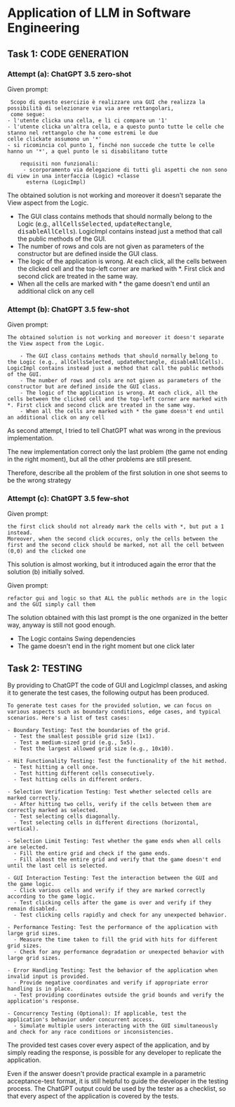 # Application of LLM in Software Engineering

## Task 1: CODE GENERATION

### Attempt (a): ChatGPT 3.5 zero-shot 

Given prompt:
```
 Scopo di questo esercizio è realizzare una GUI che realizza la possibilità di selezionare via via aree rettangolari, 
 come segue:
- l'utente clicka una cella, e lì ci compare un '1'
- l'utente clicka un'altra cella, e a questo punto tutte le celle che stanno nel rettangolo che ha come estremi le due 
celle clickate assumono un '*'
- si ricomincia col punto 1, finché non succede che tutte le celle hanno un '*', a quel punto le si disabilitano tutte

    requisiti non funzionali:
     - scorporamento via delegazione di tutti gli aspetti che non sono di view in una interfaccia (Logic) +classe
      esterna (LogicImpl)     
```

The obtained solution is not working and moreover it doesn't separate the View aspect from the Logic.

- The GUI class contains methods that should normally belong to the Logic (e.g., <tt>allCellsSelected</tt>,
<tt>updateRectangle</tt>, <tt>disableAllCells</tt>). LogicImpl contains instead just a method that call the public methods
of the GUI.
- The number of rows and cols are not given as parameters of the constructor but are defined inside the GUI class.
- The logic of the application is wrong. At each click, all the cells between the clicked cell and the top-left corner are
marked with *. First click and second click are treated in the same way.
- When all the cells are marked with * the game doesn't end until an additional click on any cell


### Attempt (b): ChatGPT 3.5 few-shot

Given prompt:

```
The obtained solution is not working and moreover it doesn't separate the View aspect from the Logic.

    - The GUI class contains methods that should normally belong to the Logic (e.g., allCellsSelected, updateRectangle, disableAllCells). LogicImpl contains instead just a method that call the public methods of the GUI.
    - The number of rows and cols are not given as parameters of the constructor but are defined inside the GUI class.
    - The logic of the application is wrong. At each click, all the cells between the clicked cell and the top-left corner are marked with *. First click and second click are treated in the same way.
    - When all the cells are marked with * the game doesn't end until an additional click on any cell
```

As second attempt, I tried to tell ChatGPT what was wrong in the previous implementation. 

The new implementation correct only the last problem (the game not ending in the right moment), but all the other 
problems are still present.

Therefore, describe all the problem of the first solution in one shot seems to be the wrong strategy

### Attempt (c): ChatGPT 3.5 few-shot

Given prompt:
```
the first click should not already mark the cells with *, but put a 1 instead.
Moreover, when the second click occures, only the cells between the first and the second click should be marked, not all the cell between (0,0) and the clicked one
```

This solution is almost working, but it introduced again the error that the solution (b) initially solved.

Given prompt:
```
refactor gui and logic so that ALL the public methods are in the logic and the GUI simply call them 
```

The solution obtained with this last prompt is the one organized in the better way, anyway is still not good enough.

- The Logic contains Swing dependencies
- The game doesn't end in the right moment but one click later

## Task 2: TESTING

By providing to ChatGPT the code of GUI and LogicImpl classes, and asking it to generate the test cases, the following 
output has been produced.

```
To generate test cases for the provided solution, we can focus on various aspects such as boundary conditions, edge cases, and typical scenarios. Here's a list of test cases:

- Boundary Testing: Test the boundaries of the grid.
  - Test the smallest possible grid size (1x1).
  - Test a medium-sized grid (e.g., 5x5).
  - Test the largest allowed grid size (e.g., 10x10).

- Hit Functionality Testing: Test the functionality of the hit method.
  - Test hitting a cell once.
  - Test hitting different cells consecutively.
  - Test hitting cells in different orders.

- Selection Verification Testing: Test whether selected cells are marked correctly.
  - After hitting two cells, verify if the cells between them are correctly marked as selected.
  - Test selecting cells diagonally.
  - Test selecting cells in different directions (horizontal, vertical).

- Selection Limit Testing: Test whether the game ends when all cells are selected.
  - Fill the entire grid and check if the game ends.
  - Fill almost the entire grid and verify that the game doesn't end until the last cell is selected.

- GUI Interaction Testing: Test the interaction between the GUI and the game logic.
  - Click various cells and verify if they are marked correctly according to the game logic.
  - Test clicking cells after the game is over and verify if they remain disabled.
  - Test clicking cells rapidly and check for any unexpected behavior.

- Performance Testing: Test the performance of the application with large grid sizes.
  - Measure the time taken to fill the grid with hits for different grid sizes.
  - Check for any performance degradation or unexpected behavior with large grid sizes.

- Error Handling Testing: Test the behavior of the application when invalid input is provided.
  - Provide negative coordinates and verify if appropriate error handling is in place.
  - Test providing coordinates outside the grid bounds and verify the application's response.

- Concurrency Testing (Optional): If applicable, test the application's behavior under concurrent access.
  - Simulate multiple users interacting with the GUI simultaneously and check for any race conditions or inconsistencies.
```

The provided test cases cover every aspect of the application, and by simply reading the response, is possible for any 
developer to replicate the application. 

Even if the answer doesn't provide practical example in a parametric acceptance-test format, it is still helpful to guide
the developer in the testing process. The ChatGPT output could be used by the tester as a checklist, so that every aspect
of the application is covered by the tests.
